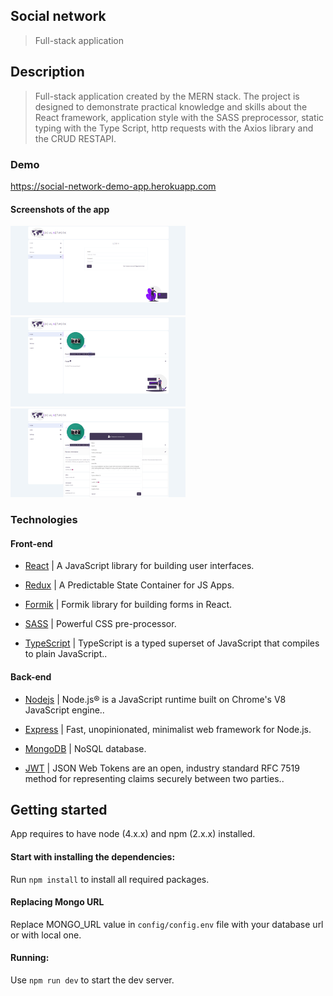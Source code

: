 ## Social network

> Full-stack application

## Description

>  Full-stack application created by the MERN stack. The project is designed to demonstrate practical knowledge and skills about the React framework, application style with the SASS preprocessor, static typing with the Type Script, http requests with the Axios library and the CRUD RESTAPI.

### Demo

  https://social-network-demo-app.herokuapp.com


#### Screenshots of the app

<div>
 <p>
<img src="demo-images/img-1.png" width="280px">
<img src="demo-images/img-2.png" width="280px">
<img src="demo-images/img-3.png" width="280px">
  </p>
</div>




### Technologies


#### Front-end


- [React](https://reactjs.org/) | A JavaScript library for building user interfaces.

- [Redux](https://redux.js.org/) | A Predictable State Container for JS Apps.

- [Formik](https://formik.org/) | Formik library for building forms in React.

- [SASS](https://sass-lang.com/) | Powerful CSS pre-processor.

- [TypeScript](https://www.typescriptlang.org/) | TypeScript is a typed superset of JavaScript that compiles to plain JavaScript..



#### Back-end


- [Nodejs](https://nodejs.org/en/) | Node.js® is a JavaScript runtime built on Chrome's V8 JavaScript engine..

- [Express](http://expressjs.com/) | Fast, unopinionated, minimalist web framework for Node.js.

- [MongoDB](https://www.mongodb.com/) | NoSQL database.

- [JWT](https://jwt.io/) | JSON Web Tokens are an open, industry standard RFC 7519 method for representing claims securely between two parties..



## Getting started


  App requires to have node (4.x.x) and npm (2.x.x) installed.



#### Start with installing the dependencies:


  Run `npm install` to install all required packages.



#### Replacing Mongo URL

  Replace MONGO_URL value in `config/config.env` file with your database url or with local one.


#### Running:

  Use `npm run dev` to start the dev server.




